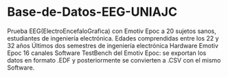 # Base-de-Datos-EEG-UNIAJC
Prueba EEG(ElectroEncefaloGrafica) con Emotiv Epoc a 20 sujetos sanos, estudiantes de ingeniería electrónica.
Edades comprendidas entre los 22 y 32 años
Últimos dos semestres de ingeniería electrónica 
Hardware Emotiv Epoc 16 canales
Software TestBench del Emotiv Epoc: se exportan los datos en formato .EDF y posteriormente se convierten a .CSV con el mismo Software.
